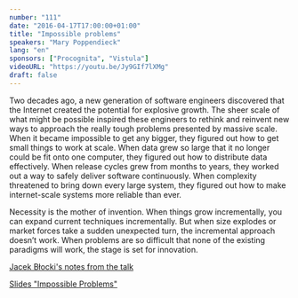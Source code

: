 ```yaml
---
number: "111"
date: "2016-04-17T17:00:00+01:00"
title: "Impossible problems"
speakers: "Mary Poppendieck"
lang: "en"
sponsors: ["Procognita", "Vistula"]
videoURL: "https://youtu.be/Jy9GIf7lXMg"
draft: false
---
```


Two decades ago, a new generation of software engineers discovered that the Internet created the potential for explosive growth. The sheer scale of what might be possible inspired these engineers to rethink and reinvent new ways to approach the really tough problems presented by massive scale. When it became impossible to get any bigger, they figured out how to get small things to work at scale. When data grew so large that it no longer could be fit onto one computer, they figured out how to distribute data effectively. When release cycles grew from months to years, they worked out a way to safely deliver software continuously. When complexity threatened to bring down every large system, they figured out how to make internet-scale systems more reliable than ever.

Necessity is the mother of invention. When things grow incrementally, you can expand current techniques incrementally. But when size explodes or market forces take a sudden unexpected turn, the incremental approach doesn’t work. When problems are so difficult that none of the existing paradigms will work, the stage is set for innovation.

<a href="http://ijbd.eu/?p=489" target="_blank">Jacek Błocki's notes from the talk</a>

<a href="ImpossibleProblems.pdf" target="_blank">Slides "Impossible Problems"</a>


